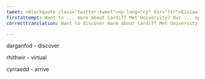 ```yaml
---
tweet: <blockquote class="twitter-tweet"><p lang="cy" dir="ltr">Eisiau darganfod mwy am Brifysgol Metropolitan Caerdydd? Mae ein Diwrnod Agored Rhithwir wedi cyrraedd! Gallwch ddysgu mwy am ein cyrsiau a gweld beth sydd gan ein dinas i’w gynnig.<br> <br>Unrhyw gwestiynau am astudio trwy’r Gymraeg? 💬 Sgwrs Byw 12-3 yp🏴󠁧󠁢󠁷󠁬󠁳󠁿<br> <br>👉🏼 <a href="https://t.co/hkrNWSLvgZ">https://t.co/hkrNWSLvgZ</a> <a href="https://t.co/UY1LHsq4YZ">pic.twitter.com/UY1LHsq4YZ</a></p>&mdash; Prifysgol Metropolitan Caerdydd (@metcaerdydd) <a href="https://twitter.com/metcaerdydd/status/1281188758507917312?ref_src=twsrc%5Etfw">July 9, 2020</a></blockquote> <script async src="https://platform.twitter.com/widgets.js" charset="utf-8"></script>
firstattempt: Want to ... more about Cardiff Met University? Our ... open day ... . ... learn more about our courses and see what is in our city to ... Any questions about studying through Welsh? Live chat 12-3pm
correcttranslation: Want to discover more about Cardiff Met University? Our virtual open day has arrived! You can learn more about our courses and see what our city has to offer.  Any questions about studying through Welsh? Live chat 12-3pm

---
```


darganfod - discover

rhithwir - virtual

cyrraedd - arrive


